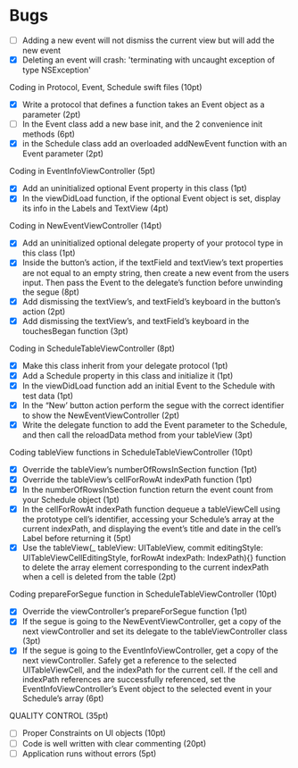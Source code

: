 # Bugs 
- [ ] Adding a new event will not dismiss the current view but will add the new event
- [x] Deleting an event will crash: 'terminating with uncaught exception of type NSException' 

Coding in Protocol, Event, Schedule swift files (10pt)

- [x] Write a protocol that defines a function takes an Event object as a parameter (2pt)
- [ ] In the Event class add a new base init, and the 2 convenience init methods (6pt)
- [x] in the Schedule class add an overloaded addNewEvent function with an Event parameter (2pt)

Coding in EventInfoViewController (5pt)

- [x] Add an uninitialized optional Event property in this class (1pt)
- [x] In the viewDidLoad function, if the optional Event object is set, display its info in the Labels and TextView (4pt)

Coding in NewEventViewController (14pt)

- [x] Add an uninitialized optional delegate property of your protocol type in this class (1pt)
- [x] Inside the button’s action, if the textField and textView’s text properties are not equal to an empty string, then create a new event from the users input. Then pass the Event to the delegate’s function before unwinding the segue (8pt)
- [x] Add dismissing the textView’s, and textField’s keyboard in the button’s action (2pt)
- [x] Add dismissing the textView’s, and textField’s keyboard in the touchesBegan function (3pt)

Coding in ScheduleTableViewController (8pt)

- [x] Make this class inherit from your delegate protocol (1pt)
- [x] Add a Schedule property in this class and initialize it (1pt)
- [x] In the viewDidLoad function add an initial Event to the Schedule with test data (1pt)
- [x] In the “New’ button action perform the segue with the correct identifier to show the NewEventViewController (2pt)
- [x] Write the delegate function to add the Event parameter to the Schedule, and then call the reloadData method from your tableView (3pt)

Coding tableView functions in ScheduleTableViewController (10pt)

- [x] Override the tableView’s numberOfRowsInSection function (1pt)
- [x] Override the tableView’s cellForRowAt indexPath function (1pt)
- [x] In the numberOfRowsInSection function return the event count from your Schedule object (1pt)
- [x] In the cellForRowAt indexPath function dequeue a tableViewCell using the prototype cell’s identifier, accessing your Schedule’s array at the current indexPath, and displaying the event’s title and date in the cell’s Label before returning it (5pt)
- [x] Use the tableView(_ tableView: UITableView, commit editingStyle: UITableViewCellEditingStyle, forRowAt indexPath: IndexPath){} function to delete the array element corresponding to the current indexPath when a cell is deleted from the table (2pt)

Coding prepareForSegue function in ScheduleTableViewController (10pt)

- [x] Override the viewController’s prepareForSegue function (1pt)
- [x] If the segue is going to the NewEventViewController, get a copy of the next viewController and set its delegate to the tableViewController class (3pt)
- [x] If the segue is going to the EventInfoViewController, get a copy of the next viewController. Safely get a reference to the selected UITableViewCell, and the indexPath for the current cell. If the cell and indexPath references are successfully referenced, set the EventInfoViewController’s Event object to the selected event in your Schedule’s array (6pt)

QUALITY CONTROL (35pt)

- [ ] Proper Constraints on UI objects (10pt)
- [ ] Code is well written with clear commenting (20pt)
- [ ] Application runs without errors (5pt)
